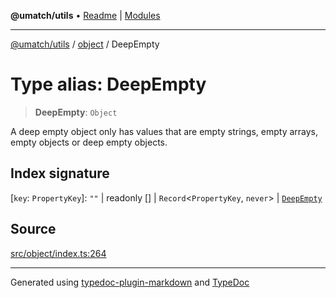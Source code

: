 **@umatch/utils** • [Readme](../../index.md) \| [Modules](../../modules.md)

***

[@umatch/utils](../../modules.md) / [object](../index.md) / DeepEmpty

# Type alias: DeepEmpty

> **DeepEmpty**: `Object`

A deep empty object only has values that are empty strings, empty
arrays, empty objects or deep empty objects.

## Index signature

 \[`key`: `PropertyKey`\]: `""` \| readonly [] \| `Record`\<`PropertyKey`, `never`\> \| [`DeepEmpty`](DeepEmpty.md)

## Source

[src/object/index.ts:264](https://github.com/umatch-oficial/utils/blob/c6d91fc/src/object/index.ts#L264)

***

Generated using [typedoc-plugin-markdown](https://www.npmjs.com/package/typedoc-plugin-markdown) and [TypeDoc](https://typedoc.org/)
